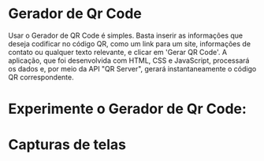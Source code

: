 # Gerador de Qr Code

Usar o Gerador de QR Code é simples. Basta inserir as informações que deseja codificar no código QR, como um link para um site, informações de contato ou qualquer texto relevante, e clicar em 'Gerar QR Code'. A aplicação, que foi desenvolvida com HTML, CSS e JavaScript, processará os dados e, por meio da API "QR Server", gerará instantaneamente o código QR correspondente.


# Experimente o Gerador de Qr Code:



# Capturas de telas